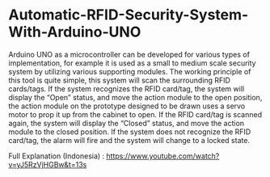 # Automatic-RFID-Security-System-With-Arduino-UNO
Arduino UNO as a microcontroller can be developed for various types of implementation, for example it is used as a small to medium scale security system by utilizing various supporting modules. The working principle of this tool is quite simple, this system will scan the surrounding RFID cards/tags.
If the system recognizes the RFID card/tag, the system will display the “Open” status, and move the action module to the open position, the action module on the prototype designed to be drawn uses a servo motor to prop it up from the cabinet to open.
If the RFID card/tag is scanned again, the system will display the “Closed” status, and move the action module to the closed position. If the system does not recognize the RFID card/tag, the alarm will fire and the system will change to a locked state.

Full Explanation (Indonesia) : https://www.youtube.com/watch?v=yJ5RzVjHGBw&t=13s
